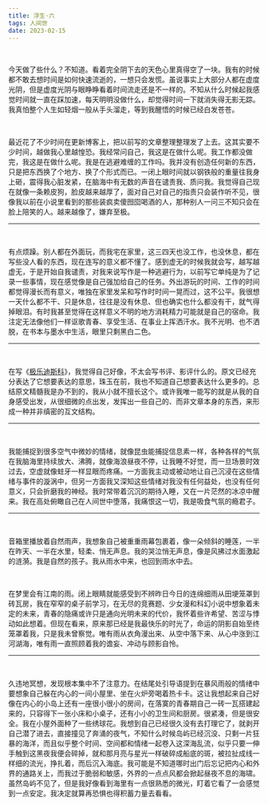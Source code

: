 ```yaml
---
title: 浮生·六
tags: 人间世
date: 2023-02-15
---
```




<br/>

今天做了些什么？不知道。看着完全阴下去的天色心里真得空了一块。我有的时候都不敢去想时间是如何快速流逝的，一想只会发慌。虽说事实上大部分人都在虚度光阴，但是虚度光阴与眼睁睁看着时间流走还是不一样的。不知从什么时候起我感觉时间就一直在踩加速，每天明明没做什么，却觉得时间一下就消失得无影无踪。我真怕整个人生如轻烟一般从手头溜走，等到我醒悟的时候已经白发苍苍。

<br/>

最近花了不少时间在更新博客上，把以前写的文章整理整理发了上去。这其实要不少时间，越做我心里越惶恐。我经常问自己，我这是在做什么呢。我工作都没做完，我这是在做什么呢。我是在逃避难缠的工作吗。我并没有创造任何新的东西，只是把东西换了个地方、换了个形式而已。一闭上眼时间就以钢铁般的重量往我身上砸，震得我心脏发紧，在脑海中有无数的声音在谴责我、质问我。我觉得自己现在就像一条赖皮狗，脸皮越来越厚了，面对自己对自己的指责只会装作听不见，很像我以前在小说里看到的那些装疯卖傻囫囵喝酒的人，那种别人一问三不知只会在脸上陪笑的人。越来越像了，嫌弃至极。

---

<br/>

有点烦躁。别人都在外面玩，而我宅在家里，这三四天也没工作，也没休息，都在写些没人看的东西，现在连写的意义都不懂了。感到虚无的时候我就会写，越写越虚无，于是开始自我谴责，对我来说写作是一种逃避行为，以前写它单纯是为了记录一些事情，现在感觉像是自己强加给自己的任务。外出游玩的时间、工作的时间都觉得漫长而有意义，唯独在家里发呆和写作时时间一晃而过，这不公平。我很想一天什么都不干、只是休息，往往是没有休息、但也确实也什么都没有干，就气得掉眼泪。有时我甚至觉得在这样意义不明的地方消耗精力可能就是自己的宿命。我注定无法像他们一样讴歌青春、享受生活、在事业上挥洒汗水。我不光明、也不洒脱，在书本与墨水中生活，眼里只剩黑白二色。

---

<br/>

在写《[极乐迪斯科](https://tianxianzi.me/2022/12/22/disco_elysium/)》，我觉得自己好像，不太会写书评、影评什么的。原文已经充分表达了它想要表达的意思，珠玉在前，我也不知道自己想要表达什么更多的。总结原文精髓我是办不到的，我从小就不擅长这个。或许我唯一能写的就是从我的自身感受出发，从很细微的点出发，发挥出一些自己的、而非文章本身的东西，来形成一种并非缜密的互文结构。

---

<br/>

我能捕捉到很多空气中微妙的情绪，就像昆虫能捕捉信息素一样，各种各样的气氛在我脑海里持续放大、沸腾，就像海浪昼夜不停，让我睡不好觉，而一旦场景时效过去，空虚就像蛀牙一样显眼而疼痛。一方面我主动或被动地让自己沉浸在这些情绪与事件的漩涡中，但另一方面我又深知这些情绪对我没有任何益处，也没有任何意义，只会折磨我的神经。我时常带着沉沉的期待入睡，又在一片茫然的冰凉中醒来。我在高处俯瞰自己在人间世中堕落，我痛恨这一切，我是吸食气氛的瘾君子。

---

<br/>

音箱里播放着自然雨声，我想象自己被重重雨幕包裹着，像一朵倾斜的睡莲，一半在昨天、一半在水里，轻柔、悄无声息。我的哭泣悄无声息，像是风拂过水面激起的涟漪。我是自然的孩子。我从雨水中来，也回到雨水中去。

<br/>

在梦里会有江南的雨。闭上眼睛就能感受到不辨昨日今日的连绵细雨从田埂笼罩到砖瓦房，我在窄窄的桌子前学习，在无尽的竞赛题、少女漫和科幻小说中想象着未定的未来，青春的隐痛或许只是通向光明未来的代价，我怀着些许希望、苦涩与悸动如此想着。但现在看来，原来那已经是我最快乐的时光了，命运的阴影自始至终笼罩着我，只是我未曾察觉。唯有雨从衣角漫出来、从空中落下来、从心中涨到江河湖海，唯有雨一直照顾着我的谵妄、冲动与顾影自怜。

---

<br/>

久违地冥想，发现根本集中不了注意力。在结尾处引导语提到在暴风雨般的情绪中要想象自己躲在内心的一间小屋里、坐在火炉旁喝着热卡卡。这让我想起来自己好像在内心的小岛上还有一座很小很小的房间，在落寞的青春期自己一砖一瓦搭建起来的，只容得下一张小床和小桌子，还有小小的卫生间和厨房。很紧凑，但是很安全。我在小屋外面种了一些绣球花。我想到自己已经很久没有去打理它了，就剥开自己潜了进去，直接撞见了奔涌的夜气，不知什么时候岛屿已经沉没、只剩一片狂暴的海洋，而且似乎整个时间、空间都和情绪一起卷入这深海乱流，似乎只要一伸手触到这黑夜我便会碎掉，就和那月亮与星光一样破碎成船底的斑，被拉扯成线一样细的流光，挣扎着，而后沉入海底。我可能是不知道哪时出门后忘记把内心和外界的通路关上，而我过于脆弱和敏感，外界的一点点风都会掀起昼夜不息的海啸。虽然岛屿不见了，但是我好像看到海里有一点很熟悉的微光，盯着它看了一会感觉到一点安定。我决定就算再恐惧也得积蓄力量去看看。

<br/>

